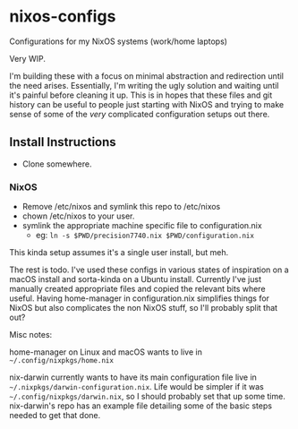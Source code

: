 # nixos-configs
Configurations for my NixOS systems (work/home laptops)

Very WIP.

I'm building these with a focus on minimal abstraction and redirection until the need arises.
Essentially, I'm writing the ugly solution and waiting until it's painful before cleaning it up.
This is in hopes that these files and git history can be useful to people just starting with NixOS and trying to make sense of some of the _very_ complicated configuration setups out there.

## Install Instructions

* Clone somewhere.

### NixOS
* Remove /etc/nixos and symlink this repo to /etc/nixos
* chown /etc/nixos to your user.
* symlink the appropriate machine specific file to configuration.nix
    - eg: `ln -s $PWD/precision7740.nix $PWD/configuration.nix`

This kinda setup assumes it's a single user install, but meh.

The rest is todo. I've used these configs in various states of inspiration on a macOS install and sorta-kinda on a Ubuntu install.
Currently I've just manually created appropriate files and copied the relevant bits where useful.
Having home-manager in configuration.nix simplifies things for NixOS but also complicates the non NixOS stuff, so I'll probably split that out?

Misc notes:

home-manager on Linux and macOS wants to live in `~/.config/nixpkgs/home.nix`

nix-darwin currently wants to have its main configuration file live in `~/.nixpkgs/darwin-configuration.nix`.
Life would be simpler if it was `~/.config/nixpkgs/darwin.nix`, so I should probably set that up some time.
nix-darwin's repo has an example file detailing some of the basic steps needed to get that done.
